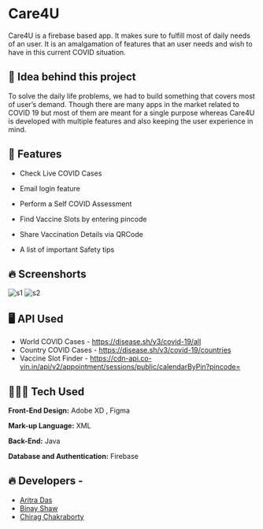 
#  	Care4U

Care4U is a firebase based app.
It makes sure to fulfill most of 
daily needs of an user. 
It is an amalgamation of features
that an user needs and wish to have
in this current COVID situation.




## 🤔 Idea behind this project

To solve the daily life problems,
we had to build something that 
covers most of user’s demand.
Though there are many apps in 
the market related to COVID 19 
but most of them are meant for 
a single purpose whereas 
Care4U is developed with 
multiple features and also keeping 
the user experience in mind.



## 🚀 Features

- Check Live COVID Cases

- Email login feature

- Perform a Self COVID Assessment

- Find Vaccine Slots by entering pincode

- Share Vaccination Details via QRCode

- A list of important Safety tips


## 🔥 Screenshorts
![s1](https://user-images.githubusercontent.com/80090908/139576512-e5865017-a58a-4f3b-a9b3-80d4e04956c6.png)
![s2](https://user-images.githubusercontent.com/80090908/139576515-74219c19-3103-481f-84d0-cfd9fb9e012f.png)


## 🖥️ API Used

 - World COVID Cases - https://disease.sh/v3/covid-19/all
 - Country COVID Cases - https://disease.sh/v3/covid-19/countries
 - Vaccine Slot Finder - https://cdn-api.co-vin.in/api/v2/appointment/sessions/public/calendarByPin?pincode=



## 👨🏽‍💻  Tech Used

**Front-End Design:** Adobe XD , Figma

**Mark-up Language:** XML

**Back-End:** Java

**Database and Authentication:** Firebase



## 🔥 Developers -

- [Aritra Das](https://github.com/aritra-tech)
- [Binay Shaw](https://github.com/binayshaw7777)
- [Chirag Chakraborty](https://github.com/GeekLord04)
